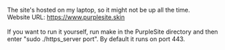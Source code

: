 The site's hosted on my laptop, so it might not be up all the time. <br />
Website URL: https://www.purplesite.skin
<br /> <br />
If you want to run it yourself, run make in the PurpleSite directory and then enter "sudo ./https_server port". By default it runs on port 443.